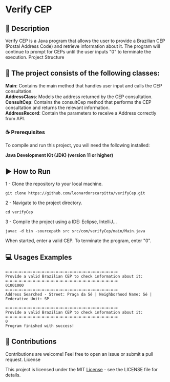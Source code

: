 # Verify CEP

## 📄 Description

Verify CEP is a Java program that allows the user to provide a Brazilian CEP (Postal Address Code) and retrieve information about it. The program will continue to prompt for CEPs until the user inputs "0" to terminate the execution.
Project Structure

## 📕 The project consists of the following classes:

**Main**: Contains the main method that handles user input and calls the CEP consultation. <br>
**AddressClass**: Models the address returned by the CEP consultation. <br>
**ConsultCep**: Contains the consultCep method that performs the CEP consultation and returns the relevant information. <br>
**AddressRecord**: Contain the parameters to receive a Address correctly from API.

### ☕ Prerequisites

To compile and run this project, you will need the following installed:

**Java Development Kit (JDK) (version 11 or higher)**

## ▶️ How to Run

1 - Clone the repository to your local machine.

    git clone https://github.com/leonardorscarpitta/verifyCep.git

2 - Navigate to the project directory.

    cd verifyCep

3 - Compile the project using a IDE: Eclipse, IntelliJ...

    javac -d bin -sourcepath src src/com/verifyCep/main/Main.java

When started, enter a valid CEP. To terminate the program, enter "0".

## 💻 Usages Examples

```
=-=-=-=-=-=-=-=-=-=-=-=-=-=-=-=-=-=-=-=-=-=-=-=-=
Provide a valid Brazilian CEP to check information about it:
=-=-=-=-=-=-=-=-=-=-=-=-=-=-=-=-=-=-=-=-=-=-=-=-=
01001000
=-=-=-=-=-=-=-=-=-=-=-=-=-=-=-=-=-=-=-=-=-=-=-=-=
Address Searched - Street: Praça da Sé | Neighborhood Name: Sé | Federative Unit: SP
```

```
=-=-=-=-=-=-=-=-=-=-=-=-=-=-=-=-=-=-=-=-=-=-=-=-=
Provide a valid Brazilian CEP to check information about it:
=-=-=-=-=-=-=-=-=-=-=-=-=-=-=-=-=-=-=-=-=-=-=-=-=
0
Program finished with success!

```
## 👋 Contributions

Contributions are welcome! Feel free to open an issue or submit a pull request.
License

This project is licensed under the MIT [License](https://opensource.org/license/mit) - see the LICENSE file for details.
